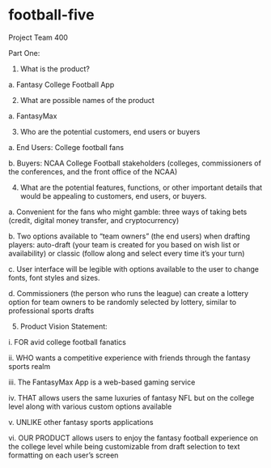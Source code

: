 # football-five

Project Team 400

Part One:

1. What is the product?

a. Fantasy College Football App

2. What are possible names of the product

a. FantasyMax

3. Who are the potential customers, end users or buyers

a. End Users: College football fans

b. Buyers: NCAA College Football stakeholders (colleges, commissioners of the conferences, and the front office of the NCAA)

4. What are the potential features, functions, or other important details that would be appealing to customers, end users, or buyers.

a. Convenient for the fans who might gamble: three ways of taking bets (credit, digital money transfer, and cryptocurrency)

b. Two options available to “team owners” (the end users) when drafting players: auto-draft (your team is created for you based on wish list or availability) or classic (follow along and select every time it’s your turn)

c. User interface will be legible with options available to the user to change fonts, font styles and sizes.

d. Commissioners (the person who runs the league) can create a lottery option for team owners to be randomly selected by lottery, similar to professional sports drafts

5. Product Vision Statement:

i. FOR avid college football fanatics

ii. WHO wants a competitive experience with friends through the fantasy sports realm

iii. The FantasyMax App is a web-based gaming service

iv. THAT allows users the same luxuries of fantasy NFL but on the college level along with various custom options available

v. UNLIKE other fantasy sports applications

vi. OUR PRODUCT allows users to enjoy the fantasy football experience on the college level while being customizable from draft selection to text formatting on each user’s screen
